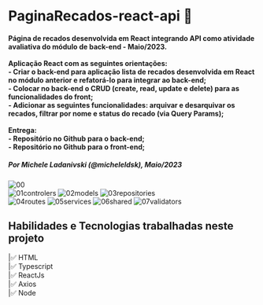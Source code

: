 # PaginaRecados-react-api 🚀

<h4> Página de recados desenvolvida em React integrando API como atividade avaliativa do módulo de back-end - Maio/2023. <br>
<br>
Aplicação React com as seguintes orientações: <br>
- Criar o back-end para aplicação lista de recados desenvolvida em React no módulo anterior e refatorá-lo para integrar ao back-end; <br>
- Colocar no back-end o CRUD (create, read, update e delete) para as funcionalidades do front; <br>
- Adicionar as seguintes funcionalidades: arquivar e desarquivar os recados, filtrar por nome e status do recado (via Query Params); <br>
<br>
Entrega: <br>
- Repositório no Github para o back-end; <br>
- Repositório no Github para o front-end; </h4>
<h5> Por Michele Ladanivski (@micheleldsk), Maio/2023 </h5>

![00](https://user-images.githubusercontent.com/102632136/235779595-636edd4c-fe94-456b-b1ba-92ed925f9557.jpg) <br>
![01controlers](https://user-images.githubusercontent.com/102632136/235779601-d94ca75c-ad8a-4c16-ae70-9bfd2cdd0f4c.jpg)
![02models](https://user-images.githubusercontent.com/102632136/235779604-6ac87969-89eb-4fb7-985a-1f9ae9f99f71.jpg) 
![03repositories](https://user-images.githubusercontent.com/102632136/235779607-b8e4fea8-f76e-4749-8150-273e8e4197f7.jpg) <br>
![04routes](https://user-images.githubusercontent.com/102632136/235779608-14f7928c-5bb1-47d5-ad9f-31424dd4b5ac.jpg) 
![05services](https://user-images.githubusercontent.com/102632136/235779610-afa916e1-346c-4d4f-9736-c3010e95e38e.jpg)
![06shared](https://user-images.githubusercontent.com/102632136/235779611-d1e550ae-fb69-4379-b38a-fa7c9d3a42f4.jpg)
![07validators](https://user-images.githubusercontent.com/102632136/235779613-e4d9c169-6046-4c19-acce-599430126568.jpg)

<h2> Habilidades e Tecnologias trabalhadas neste projeto </h2>
|✅ HTML <br>     	                    
|✅ Typescript <br>
|✅ ReactJs <br>
|✅ Axios <br>
|✅ Node <br> 
